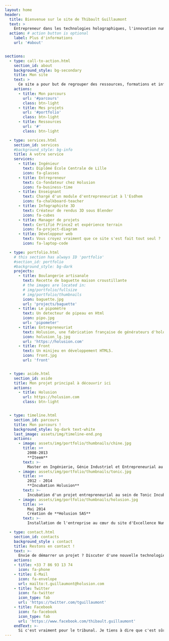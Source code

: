 ```yaml
---
layout: home
header:
  title: Bienvenue sur le site de Thibault Guillaumont
  text: >
    Entrepreneur dans les technologies holographiques, l'innovation numérique, le DIY
  action: # action button is optional
    label: Plus d'informations
    url: '#about'


sections:
  - type: call-to-action.html
    section_id: about
    background_style: bg-secondary
    title: Mon site
    text: >
      Ce site a pour but de regrouper des ressources, formations et informations personnelles sur mon parcours.<br/>
    actions:
      - title: Mon parcours
        url: '#parcours'
        class: btn-light
      - title: Mes projets
        url: '#portfolio'
        class: btn-light
      - title: Ressources
        url: '#'
        class: btn-light        

  - type: services.html
    section_id: services
    #background_style: bg-info
    title: A votre service
    services:
      - title: Ingénieur
        text: Diplômé École Centrale de Lille
        icon: fa-glasses
      - title: Entrepreneur
        text: Co-fondateur chez Holusion
        icon: fa-business-time
      - title: Enseignant
        text: Chargé d'un module d'entrepreneuriat à l'Esdhem
        icon: fa-chalkboard-teacher
      - title: Infographiste 3D
        text: Créateur de rendus 3D sous Blender
        icon: fa-cubes
      - title: Manager de projets
        text: Certifié Prince2 et expérience terrain
        icon: fa-project-diagram
      - title: Développeur web
        text: Vous croyez vraiment que ce site s'est fait tout seul ?
        icon: fa-laptop-code        

  - type: portfolio.html
    # this section has always ID 'portfolio'
    #section_id: portfolio
    #background_style: bg-dark
    projects:
      - title: Boulangerie artisanale
        text: Recette de baguette maison croustillante
        # the images are located in:
        # img/portfolio/fullsize
        # img/portfolio/thumbnails
        icon: baguette.jpg
        url: 'projects/baguette'
      - title: Le pipomètre
        text: Un detecteur de pipeau en Html
        icon: pipo.jpg
        url: 'pipometer'
      - title: Entrepreneuriat
        text: Holusion, une fabrication française de générateurs d'hologrammes.
        icon: holusion_lg.jpg
        url: 'https://holusion.com'
      - title: Front
        text: Un minijeu en développement HTML5.
        icon: front.jpg
        url: 'front'


  - type: aside.html
    section_id: aside
    title: Mon projet principal à découvrir ici
    actions:
      - title: Holusion
        url: https://holusion.com
        class: btn-light


  - type: timeline.html
    section_id: parcours
    title: Mon parcours !
    background_style: bg-dark text-white
    last_image: assets/img/timeline-end.png
    actions:
      - image: assets/img/portfolio/thumbnails/chine.jpg
        title: >+
          2008-2013
          **Iteem**
        text: >-
          Master en Ingénierie, Génie Industriel et Entrepreneurial au sein de l'Ecole Centrale de Lille et de Skema Business School
      - image: assets/img/portfolio/thumbnails/tonic.jpg
        title: >+
          2012 - 2014
          **Incubation Holusion**
        text: >-
          Incubation d'un projet entrepreneurial au sein de Tonic Incubation
      - image: assets/img/portfolio/thumbnails/holusion.jpg
        title: >+
          Mai 2014
          Création de **Holusion SAS**
        text: >-
          Installation de l'entreprise au cœur du site d'Excellence Numérique de la Plaine Images à Tourcoing        

  - type: contact.html
    section_id: contacts
    background_style : contact
    title: Restons en contact !
    text: >-
      Envie de démarrer un projet ? Discuter d'une nouvelle technologie ? M'assigner devant un tribunal ?
    actions:
    - title: +33 7 86 93 13 74
      icon: fa-phone
    - title: E-Mail
      icon: fa-envelope
      url: mailto:t.guillaumont@holusion.com
    - title: Twitter
      icon: fa-twitter
      icon_type: fab
      url: 'https://twitter.com/tguillaumont'
    - title: Facebook
      icon: fa-facebook
      icon_type: fab
      url: 'https://www.facebook.com/thibault.guillaumont'
    endText: >-
      Si c'est vraiment pour le tribunal. Je tiens à dire que c'est sûrement mon jumeau maléfique que vous cherchez en vrai.
---
```

